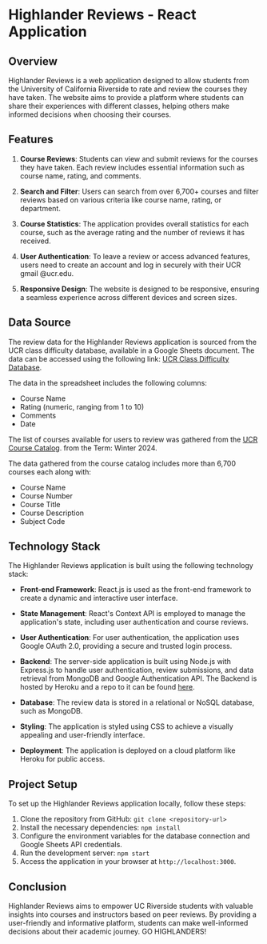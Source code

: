 # Highlander Reviews - React Application

## Overview

Highlander Reviews is a web application designed to allow students from the University of California Riverside to rate and review the courses they have taken. The website aims to provide a platform where students can share their experiences with different classes, helping others make informed decisions when choosing their courses.

## Features

1. **Course Reviews**: Students can view and submit reviews for the courses they have taken. Each review includes essential information such as course name, rating, and comments.

2. **Search and Filter**: Users can search from over 6,700+ courses and filter reviews based on various criteria like course name, rating, or department.

3. **Course Statistics**: The application provides overall statistics for each course, such as the average rating and the number of reviews it has received.

4. **User Authentication**: To leave a review or access advanced features, users need to create an account and log in securely with their UCR gmail @ucr.edu.

5. **Responsive Design**: The website is designed to be responsive, ensuring a seamless experience across different devices and screen sizes.

## Data Source

The review data for the Highlander Reviews application is sourced from the UCR class difficulty database, available in a Google Sheets document. The data can be accessed using the following link: [UCR Class Difficulty Database](https://docs.google.com/spreadsheets/d/1qiy_Oi8aFiPmL4QSTR3zHe74kmvc6e_159L1mAUUlU0/edit#gid=0).

The data in the spreadsheet includes the following columns:
- Course Name
- Rating (numeric, ranging from 1 to 10)
- Comments
- Date

The list of courses available for users to review was gathered from the [UCR Course Catalog](https://registrationssb.ucr.edu/StudentRegistrationSsb/ssb/registration/registration). from the Term: Winter 2024. 

The data gathered from the course catalog includes more than 6,700 courses each along with:
- Course Name
- Course Number
- Course Title
- Course Description
- Subject Code

## Technology Stack

The Highlander Reviews application is built using the following technology stack:

- **Front-end Framework**: React.js is used as the front-end framework to create a dynamic and interactive user interface.

- **State Management**: React's Context API is employed to manage the application's state, including user authentication and course reviews.

- **User Authentication**: For user authentication, the application uses Google OAuth 2.0, providing a secure and trusted login process.

- **Backend**: The server-side application is built using Node.js with Express.js to handle user authentication, review submissions, and data retrieval from MongoDB and Google Authentication API. The Backend is hosted by Heroku and a repo to it can be found [here](https://github.com/KilloPillers/Highlander-Review-Server/tree/master).

- **Database**: The review data is stored in a relational or NoSQL database, such as MongoDB.

- **Styling**: The application is styled using CSS to achieve a visually appealing and user-friendly interface.

- **Deployment**: The application is deployed on a cloud platform like Heroku for public access.

## Project Setup

To set up the Highlander Reviews application locally, follow these steps:

1. Clone the repository from GitHub: `git clone <repository-url>`
2. Install the necessary dependencies: `npm install`
3. Configure the environment variables for the database connection and Google Sheets API credentials.
4. Run the development server: `npm start`
5. Access the application in your browser at `http://localhost:3000`.

## Conclusion

Highlander Reviews aims to empower UC Riverside students with valuable insights into courses and instructors based on peer reviews. By providing a user-friendly and informative platform, students can make well-informed decisions about their academic journey. GO HIGHLANDERS!
